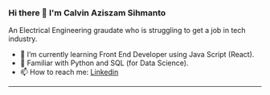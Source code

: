 ### Hi there 👋 I'm Calvin Aziszam Sihmanto

An Electrical Engineering graudate who is struggling to get a job in tech industry.

- 🌱 I’m currently learning Front End Developer using Java Script (React).
- 👯 Familiar with Python and SQL (for Data Science).
- 📫 How to reach me: [Linkedin](https://www.linkedin.com/in/calvin-aziszam-sihmanto/)
---
